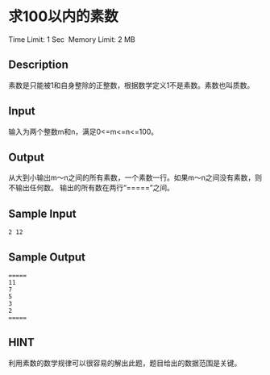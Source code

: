 # 求100以内的素数
Time Limit: 1 Sec  Memory Limit: 2 MB


## Description
素数是只能被1和自身整除的正整数，根据数学定义1不是素数。素数也叫质数。

## Input
输入为两个整数m和n，满足0<=m<=n<=100。

## Output
从大到小输出m～n之间的所有素数，一个素数一行。如果m～n之间没有素数，则不输出任何数。
输出的所有数在两行“=====”之间。

## Sample Input
```
2 12
```
## Sample Output
```
=====
11
7
5
3
2
=====
```

## HINT
利用素数的数学规律可以很容易的解出此题，题目给出的数据范围是关键。